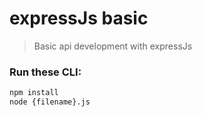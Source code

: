 # expressJs basic

> Basic api development with expressJs

### Run these CLI:
```bash
npm install
node {filename}.js
```
